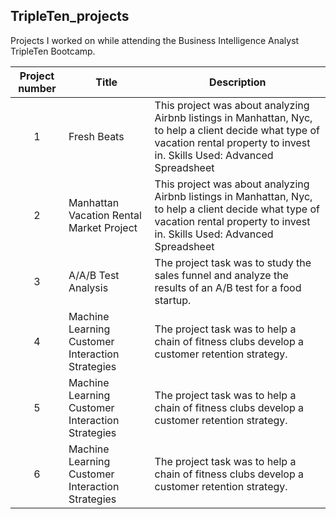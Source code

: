 ## TripleTen_projects
Projects I worked on while attending the Business Intelligence Analyst TripleTen Bootcamp.


| Project number | Title | Description |
| :-----------: | ----------- |----------- |
| 1 | Fresh Beats| This project was about analyzing Airbnb listings in Manhattan, Nyc, to help a client decide what type of vacation rental property to invest in. Skills Used: Advanced Spreadsheet  |
| 2 | Manhattan Vacation Rental Market Project| This project was about analyzing Airbnb listings in Manhattan, Nyc, to help a client decide what type of vacation rental property to invest in. Skills Used: Advanced Spreadsheet |
| 3 | A/A/B Test Analysis | The project task was to study the sales funnel and analyze the results of an A/B test for a food startup. |
| 4 | Machine Learning Customer Interaction Strategies | The project task was to help a chain of fitness clubs develop a customer retention strategy. |
| 5 | Machine Learning Customer Interaction Strategies | The project task was to help a chain of fitness clubs develop a customer retention strategy. |
| 6 | Machine Learning Customer Interaction Strategies | The project task was to help a chain of fitness clubs develop a customer retention strategy. |
